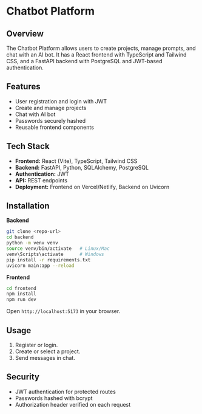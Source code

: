 

# Chatbot Platform

## Overview

The Chatbot Platform allows users to create projects, manage prompts, and chat with an AI bot. It has a React frontend with TypeScript and Tailwind CSS, and a FastAPI backend with PostgreSQL and JWT-based authentication.

## Features

* User registration and login with JWT
* Create and manage projects
* Chat with AI bot
* Passwords securely hashed
* Reusable frontend components

## Tech Stack

* **Frontend:** React (Vite), TypeScript, Tailwind CSS
* **Backend:** FastAPI, Python, SQLAlchemy, PostgreSQL
* **Authentication:** JWT
* **API:** REST endpoints
* **Deployment:** Frontend on Vercel/Netlify, Backend on Uvicorn

## Installation

**Backend**

```bash
git clone <repo-url>
cd backend
python -m venv venv
source venv/bin/activate   # Linux/Mac
venv\Scripts\activate      # Windows
pip install -r requirements.txt
uvicorn main:app --reload
```

**Frontend**

```bash
cd frontend
npm install
npm run dev
```

Open `http://localhost:5173` in your browser.

## Usage

1. Register or login.
2. Create or select a project.
3. Send messages in chat.

## Security

* JWT authentication for protected routes
* Passwords hashed with bcrypt
* Authorization header verified on each request



